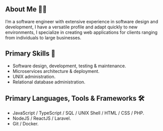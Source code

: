## About Me 🤵🏻

I’m a software engineer with extensive experience in software design and development, I have a versatile profile and adapt quickly to new environments, I specialize in creating web applications for clients ranging from individuals to large businesses.

## Primary Skills 💎

- Software design, development, testing & maintenance.
- Microservices architecture & deployment.
- UNIX administration.
- Relational database administration.

## Primary Languages, Tools & Frameworks 🛠️

- JavaScript / TypeScript / SQL / UNIX Shell / HTML / CSS / PHP.
- NodeJS / ReactJS / Laravel.
- Git / Docker.
